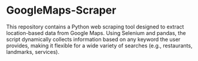 # GoogleMaps-Scraper
This repository contains a Python web scraping tool designed to extract location-based data from Google Maps. Using Selenium and pandas, the script dynamically collects information based on any keyword the user provides, making it flexible for a wide variety of searches (e.g., restaurants, landmarks, services). 
